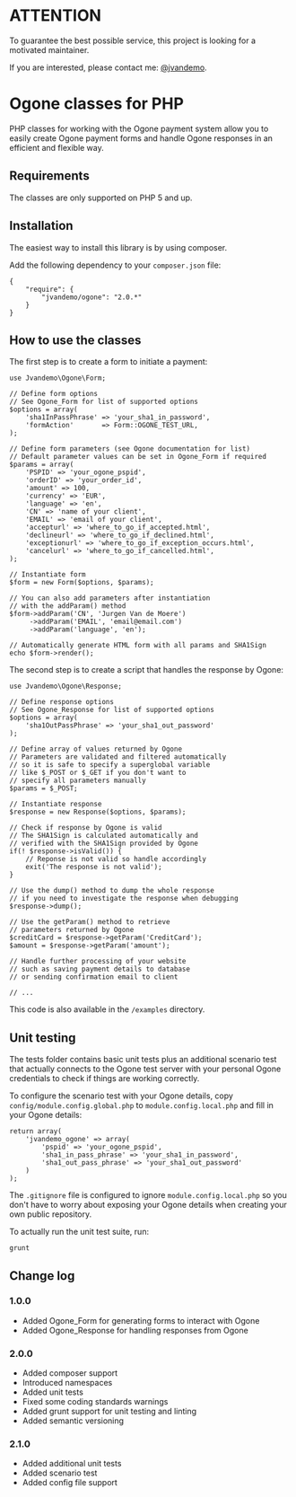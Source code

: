# ATTENTION

To guarantee the best possible service, this project is looking for a motivated maintainer.

If you are interested, please contact me: [@jvandemo](http://twitter.com/jvandemo).

# Ogone classes for PHP

PHP classes for working with the Ogone payment system allow you to
easily create Ogone payment forms and handle Ogone responses in an
efficient and flexible way.

## Requirements

The classes are only supported on PHP 5 and up.

## Installation

The easiest way to install this library is by using composer.

Add the following dependency to your `composer.json` file:

    {
        "require": {
            "jvandemo/ogone": "2.0.*"
        }
    }

## How to use the classes

The first step is to create a form to initiate a payment:

    use Jvandemo\Ogone\Form;

    // Define form options
    // See Ogone_Form for list of supported options
    $options = array(
        'sha1InPassPhrase' => 'your_sha1_in_password',
        'formAction'       => Form::OGONE_TEST_URL,
    );

    // Define form parameters (see Ogone documentation for list)
    // Default parameter values can be set in Ogone_Form if required
    $params = array(
        'PSPID' => 'your_ogone_pspid',
        'orderID' => 'your_order_id',
        'amount' => 100,
        'currency' => 'EUR',
        'language' => 'en',
        'CN' => 'name of your client',
        'EMAIL' => 'email of your client',
        'accepturl' => 'where_to_go_if_accepted.html',
        'declineurl' => 'where_to_go_if_declined.html',
        'exceptionurl' => 'where_to_go_if_exception_occurs.html',
        'cancelurl' => 'where_to_go_if_cancelled.html',
    );

    // Instantiate form
    $form = new Form($options, $params);

    // You can also add parameters after instantiation
    // with the addParam() method
    $form->addParam('CN', 'Jurgen Van de Moere')
         ->addParam('EMAIL', 'email@email.com')
         ->addParam('language', 'en');

    // Automatically generate HTML form with all params and SHA1Sign
    echo $form->render();

The second step is to create a script that handles the response by Ogone:

    use Jvandemo\Ogone\Response;

    // Define response options
    // See Ogone_Response for list of supported options
    $options = array(
        'sha1OutPassPhrase' => 'your_sha1_out_password'
    );

    // Define array of values returned by Ogone
    // Parameters are validated and filtered automatically
    // so it is safe to specify a superglobal variable
    // like $_POST or $_GET if you don't want to
    // specify all parameters manually
    $params = $_POST;

    // Instantiate response
    $response = new Response($options, $params);

    // Check if response by Ogone is valid
    // The SHA1Sign is calculated automatically and
    // verified with the SHA1Sign provided by Ogone
    if(! $response->isValid()) {
        // Reponse is not valid so handle accordingly
        exit('The response is not valid');
    }

    // Use the dump() method to dump the whole response
    // if you need to investigate the response when debugging
    $response->dump();

    // Use the getParam() method to retrieve
    // parameters returned by Ogone
    $creditCard = $response->getParam('CreditCard');
    $amount = $response->getParam('amount');

    // Handle further processing of your website
    // such as saving payment details to database
    // or sending confirmation email to client

    // ...

This code is also available in the `/examples` directory.

## Unit testing

The tests folder contains basic unit tests plus an additional scenario test that actually
connects to the Ogone test server with your personal Ogone credentials to check if things
are working correctly.

To configure the scenario test with your Ogone details, copy
`config/module.config.global.php` to `module.config.local.php` and fill in your Ogone details:

    return array(
        'jvandemo_ogone' => array(
            'pspid' => 'your_ogone_pspid',
            'sha1_in_pass_phrase' => 'your_sha1_in_password',
            'sha1_out_pass_phrase' => 'your_sha1_out_password'
        )
    );

The `.gitignore` file is configured to ignore `module.config.local.php` so you don't have to worry
about exposing your Ogone details when creating your own public repository.

To actually run the unit test suite, run:

    grunt

## Change log

### 1.0.0

- Added Ogone_Form for generating forms to interact with Ogone
- Added Ogone_Response for handling responses from Ogone

### 2.0.0

- Added composer support
- Introduced namespaces
- Added unit tests
- Fixed some coding standards warnings
- Added grunt support for unit testing and linting
- Added semantic versioning

### 2.1.0

- Added additional unit tests
- Added scenario test
- Added config file support
